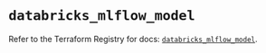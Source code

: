 # `databricks_mlflow_model`

Refer to the Terraform Registry for docs: [`databricks_mlflow_model`](https://registry.terraform.io/providers/databricks/databricks/1.94.0/docs/resources/mlflow_model).
